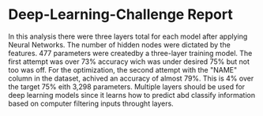 # Deep-Learning-Challenge Report
In this analysis there were three layers total for each model after applying Neural Networks. The number of hidden nodes were dictated by the features. 477 parameters were createdby a three-layer training model. The first attempt was over 73% accuracy wich was under desired 75% but not too was off.
For the optimization, the second attempt with the "NAME" column in the dataset, achived an accuracy of almost 79%. This is 4% over the target 75% eith 3,298 parameters.
Multiple layers should be used for deep learning models since it learns how to predict abd classify information based on computer filtering inputs throught layers.